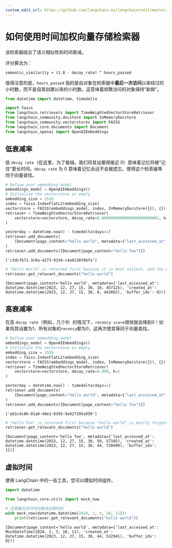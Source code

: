 ```yaml
---
custom_edit_url: https://github.com/langchain-ai/langchain/edit/master/docs/docs/how_to/time_weighted_vectorstore.ipynb
---
```


# 如何使用时间加权向量存储检索器

该检索器结合了语义相似性和时间衰减。

评分算法为：

```
semantic_similarity + (1.0 - decay_rate) ^ hours_passed
```

值得注意的是，`hours_passed` 指的是自对象在检索器中**最后一次访问**以来经过的小时数，而不是自其创建以来的小时数。这意味着频繁访问的对象保持“新鲜”。

```python
from datetime import datetime, timedelta

import faiss
from langchain.retrievers import TimeWeightedVectorStoreRetriever
from langchain_community.docstore import InMemoryDocstore
from langchain_community.vectorstores import FAISS
from langchain_core.documents import Document
from langchain_openai import OpenAIEmbeddings
```

## 低衰减率

低 `decay rate`（在这里，为了极端，我们将其设置得接近 0）意味着记忆将被“记住”更长时间。`decay rate` 为 0 意味着记忆永远不会被遗忘，使得这个检索器等同于向量查找。

```python
# Define your embedding model
embeddings_model = OpenAIEmbeddings()
# Initialize the vectorstore as empty
embedding_size = 1536
index = faiss.IndexFlatL2(embedding_size)
vectorstore = FAISS(embeddings_model, index, InMemoryDocstore({}), {})
retriever = TimeWeightedVectorStoreRetriever(
    vectorstore=vectorstore, decay_rate=0.0000000000000000000000001, k=1
)
```

```python
yesterday = datetime.now() - timedelta(days=1)
retriever.add_documents(
    [Document(page_content="hello world", metadata={"last_accessed_at": yesterday})]
)
retriever.add_documents([Document(page_content="hello foo")])
```

```output
['c3dcf671-3c0a-4273-9334-c4a913076bfa']
```

```python
# "Hello World" is returned first because it is most salient, and the decay rate is close to 0., meaning it's still recent enough
retriever.get_relevant_documents("hello world")
```

```output
[Document(page_content='hello world', metadata={'last_accessed_at': datetime.datetime(2023, 12, 27, 15, 30, 18, 457125), 'created_at': datetime.datetime(2023, 12, 27, 15, 30, 8, 442662), 'buffer_idx': 0})]
```

## 高衰减率

在高 `decay rate`（例如，几个9）的情况下，`recency score`很快就会降到0！如果将其设置为1，所有对象的`recency`都为0，这再次使其等同于向量查找。




```python
# Define your embedding model
embeddings_model = OpenAIEmbeddings()
# Initialize the vectorstore as empty
embedding_size = 1536
index = faiss.IndexFlatL2(embedding_size)
vectorstore = FAISS(embeddings_model, index, InMemoryDocstore({}), {})
retriever = TimeWeightedVectorStoreRetriever(
    vectorstore=vectorstore, decay_rate=0.999, k=1
)
```


```python
yesterday = datetime.now() - timedelta(days=1)
retriever.add_documents(
    [Document(page_content="hello world", metadata={"last_accessed_at": yesterday})]
)
retriever.add_documents([Document(page_content="hello foo")])
```



```output
['eb1c4c86-01a8-40e3-8393-9a927295a950']
```



```python
# "Hello Foo" is returned first because "hello world" is mostly forgotten
retriever.get_relevant_documents("hello world")
```



```output
[Document(page_content='hello foo', metadata={'last_accessed_at': datetime.datetime(2023, 12, 27, 15, 30, 50, 57185), 'created_at': datetime.datetime(2023, 12, 27, 15, 30, 44, 720490), 'buffer_idx': 1})]
```

## 虚拟时间

使用 LangChain 中的一些工具，您可以模拟时间组件。

```python
import datetime

from langchain_core.utils import mock_now
```

```python
# 注意最后访问时间是该日期时间
with mock_now(datetime.datetime(2024, 2, 3, 10, 11)):
    print(retriever.get_relevant_documents("hello world"))
```
```output
[Document(page_content='hello world', metadata={'last_accessed_at': MockDateTime(2024, 2, 3, 10, 11), 'created_at': datetime.datetime(2023, 12, 27, 15, 30, 44, 532941), 'buffer_idx': 0})]
```
